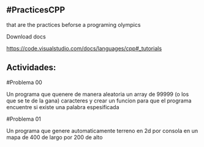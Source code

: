 #PracticesCPP 
---

that are the practices beforse a programing olympics 


Download docs 

https://code.visualstudio.com/docs/languages/cpp#_tutorials

Actividades:
---

#Problema 00

Un programa que quenere de manera aleatoria un array de 99999 (o los que se te de la gana) caracteres y crear un funcion para que el programa encuentre si existe una palabra espesificada



#Problema 01

Un programa que genere automaticamente terreno en 2d por consola en un mapa de 400 de largo por 200 de alto 
